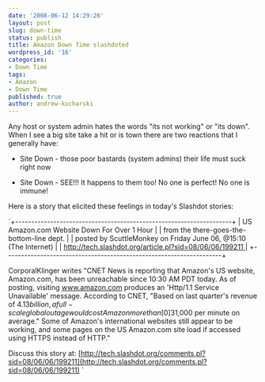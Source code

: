 ```yaml
---
date: '2008-06-12 14:29:26'
layout: post
slug: down-time
status: publish
title: Amazon Down Time slashdoted
wordpress_id: '16'
categories:
- Down Time
tags:
- Amazon
- Down Time
published: true
author: andrew-kucharski
---
```


Any host or system admin hates the words "its not working" or "its down".  When I see a big site take a hit or is town there are two reactions that I generally have:



	
  * Site Down - those poor bastards (system admins) their life must suck right now

	
  * Site Down - SEE!!! It happens to them too!  No one is perfect!  No one is immune!


Here is a story that elicited these feelings in today's Slashdot stories:


> 
`+--------------------------------------------------------------------+
| US Amazon.com Website Down For Over 1 Hour                         |
|   from the there-goes-the-bottom-line dept.                        |
|   posted by ScuttleMonkey on Friday June 06, @15:10 (The Internet) |
|   [http://tech.slashdot.org/article.pl?sid=08/06/06/199211  ](http://tech.slashdot.org/comments.pl?sid=08/06/06/199211)        |
+--------------------------------------------------------------------+

CorporalKlinger writes "CNET News is reporting that Amazon's US website, Amazon.com, has been unreachable since 10:30 AM PDT today. As of posting, visiting www.amazon.com produces an 'Http/1.1 Service Unavailable' message. According to CNET, "Based on last quarter's revenue of $4.13 billion, a full-scale global outage would cost Amazon more than [0]$31,000 per minute on average." Some of Amazon's international websites still appear to be working, and some pages on the US Amazon.com site load if accessed using HTTPS instead of HTTP."

Discuss this story at:
    [http://tech.slashdot.org/comments.pl?sid=08/06/06/199211](http://tech.slashdot.org/comments.pl?sid=08/06/06/199211)
`


